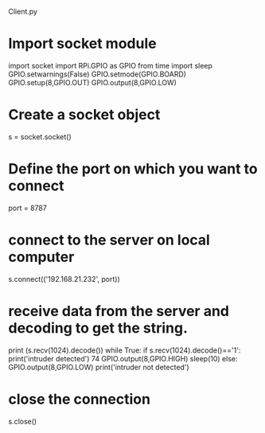 Client.py
# Import socket module
import socket
import RPi.GPIO as GPIO
from time import sleep
GPIO.setwarnings(False)
GPIO.setmode(GPIO.BOARD)
GPIO.setup(8,GPIO.OUT)
GPIO.output(8,GPIO.LOW)
# Create a socket object
s = socket.socket()
# Define the port on which you want to connect
port = 8787
# connect to the server on local computer
s.connect(('192.168.21.232', port))
# receive data from the server and decoding to get the string.
print (s.recv(1024).decode())
while True:
if s.recv(1024).decode()=='1':
print('intruder detected')
74
GPIO.output(8,GPIO.HIGH)
sleep(10)
else:
GPIO.output(8,GPIO.LOW)
print('intruder not detected')
# close the connection
s.close()
